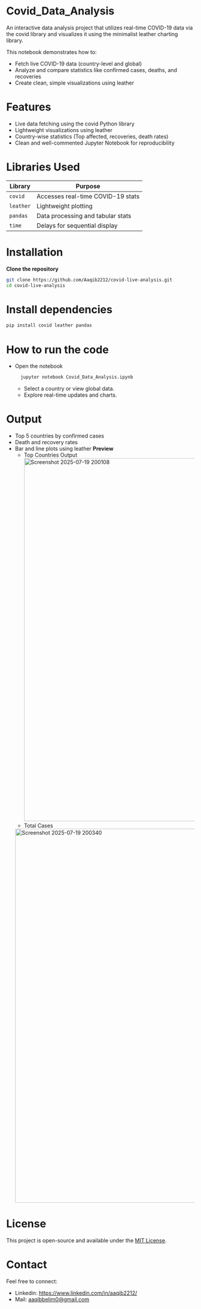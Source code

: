 # Covid_Data_Analysis
An interactive data analysis project that utilizes real-time COVID-19 data via the covid library and visualizes it using the minimalist leather charting library.

This notebook demonstrates how to:
- Fetch live COVID-19 data (country-level and global)
- Analyze and compare statistics like confirmed cases, deaths, and recoveries
- Create clean, simple visualizations using leather
# Features
- Live data fetching using the covid Python library
- Lightweight visualizations using leather
- Country-wise statistics (Top affected, recoveries, death rates)
- Clean and well-commented Jupyter Notebook for reproducibility
# Libraries Used
| Library   | Purpose                           |
| --------- | --------------------------------- |
| `covid`   | Accesses real-time COVID-19 stats |
| `leather` | Lightweight plotting              |
| `pandas`  | Data processing and tabular stats |
| `time`    | Delays for sequential display     |
# Installation
**Clone the repository**
 ```bash
git clone https://github.com/Aaqib2212/covid-live-analysis.git
cd covid-live-analysis
```
# Install dependencies
```bash
pip install covid leather pandas
```
# How to run the code
- Open the notebook
    ```bash
      jupyter notebook Covid_Data_Analysis.ipynb
    ```
    - Select a country or view global data.
    - Explore real-time updates and charts.
# Output
- Top 5 countries by confirmed cases
- Death and recovery rates
- Bar and line plots using leather
**Preview**
  - Top Countries Output
    <img width="1908" height="968" alt="Screenshot 2025-07-19 200108" src="https://github.com/user-attachments/assets/5404f9a2-4836-4dcd-a994-2294d70aa861" />
  - Total Cases
  <img width="1894" height="997" alt="Screenshot 2025-07-19 200340" src="https://github.com/user-attachments/assets/b718e93f-1a7d-4efc-a9b4-93f01332949a" />

# License
This project is open-source and available under the [MIT License](LICENSE).


# Contact
Feel free to connect:
- Linkedin: https://www.linkedin.com/in/aaqib2212/
- Mail: aaqibbelim0@gmail.com



